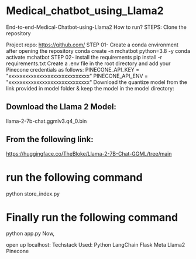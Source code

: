 # Medical_chatbot_using_Llama2

End-to-end-Medical-Chatbot-using-Llama2
How to run?
STEPS:
Clone the repository

Project repo: https://github.com/
STEP 01- Create a conda environment after opening the repository
conda create -n mchatbot python=3.8 -y
conda activate mchatbot
STEP 02- install the requirements
pip install -r requirements.txt
Create a .env file in the root directory and add your Pinecone credentials as follows:
PINECONE_API_KEY = "xxxxxxxxxxxxxxxxxxxxxxxxxxxxx"
PINECONE_API_ENV = "xxxxxxxxxxxxxxxxxxxxxxxxxxxxx"
Download the quantize model from the link provided in model folder & keep the model in the model directory:
## Download the Llama 2 Model:

llama-2-7b-chat.ggmlv3.q4_0.bin


## From the following link:
https://huggingface.co/TheBloke/Llama-2-7B-Chat-GGML/tree/main
# run the following command
python store_index.py
# Finally run the following command
python app.py
Now,

open up localhost:
Techstack Used:
Python
LangChain
Flask
Meta Llama2
Pinecone